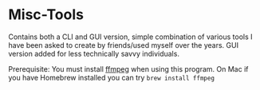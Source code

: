 # Misc-Tools
Contains both a CLI and GUI version, simple combination of various tools I have been asked to create by friends/used myself over the years. 
GUI version added for less technically savvy individuals.

Prerequisite:
You must install [ffmpeg](https://www.ffmpeg.org/download.html) when using this program. On Mac if you have Homebrew installed you can try `brew install ffmpeg` 
